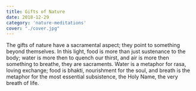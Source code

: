 ```yaml
---
title: Gifts of Nature
date: 2018-12-29
category: 'nature-meditations'
cover: "./cover.jpg"
---
```


The gifts of nature have a sacramental aspect; they point to something beyond themselves. In this light, food is more than just sustenance to the body; water is more then to quench our thirst, and air is more then something to breathe, they are sacraments. Water is a metaphor for rasa, loving exchange; food is bhakti, nourishment for the soul, and breath is the metaphor for the most essential subsistence, the Holy Name, the very breath of life.